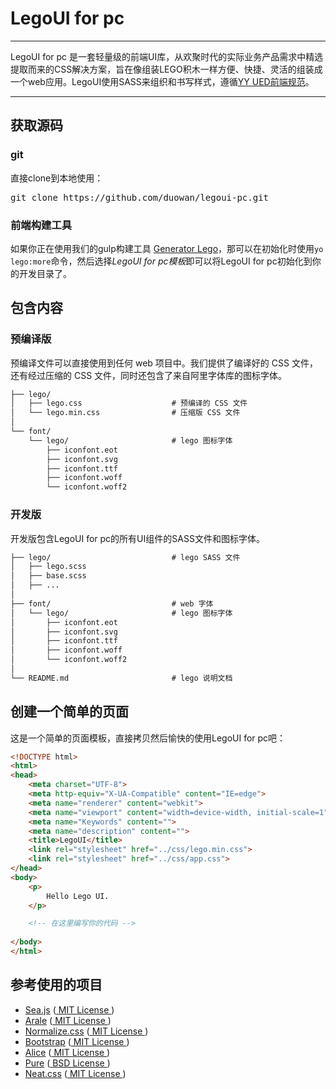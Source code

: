 # LegoUI for pc

---

LegoUI for pc 是一套轻量级的前端UI库，从欢聚时代的实际业务产品需求中精选提取而来的CSS解决方案，旨在像组装LEGO积木一样方便、快捷、灵活的组装成一个web应用。LegoUI使用SASS来组织和书写样式，遵循[YY UED前端规范](https://github.com/duowan/fe-guide)。

---

## 获取源码

### git

直接clone到本地使用：

<pre>git clone https://github.com/duowan/legoui-pc.git</pre>


### 前端构建工具

如果你正在使用我们的gulp构建工具 [Generator Lego](https://github.com/duowan/generator-lego)，那可以在初始化时使用`yo lego:more`命令，然后选择*LegoUI for pc模板*即可以将LegoUI for pc初始化到你的开发目录了。


## 包含内容

### 预编译版

预编译文件可以直接使用到任何 web 项目中。我们提供了编译好的 CSS 文件，还有经过压缩的 CSS 文件，同时还包含了来自阿里字体库的图标字体。

```html
├── lego/                           
│   ├── lego.css                    # 预编译的 CSS 文件
│   └── lego.min.css                # 压缩版 CSS 文件
│
└── font/
    └── lego/                       # lego 图标字体
        ├── iconfont.eot
        ├── iconfont.svg
        ├── iconfont.ttf
        ├── iconfont.woff
        └── iconfont.woff2
```

### 开发版

开发版包含LegoUI for pc的所有UI组件的SASS文件和图标字体。

```html
├── lego/                           # lego SASS 文件
│   ├── lego.scss
│   ├── base.scss
│   ├── ...
│
├── font/                           # web 字体
│   └── lego/                       # lego 图标字体
│       ├── iconfont.eot
│       ├── iconfont.svg
│       ├── iconfont.ttf
│       ├── iconfont.woff
│       └── iconfont.woff2
│
└── README.md                       # lego 说明文档
```


## 创建一个简单的页面

这是一个简单的页面模板，直接拷贝然后愉快的使用LegoUI for pc吧：

```html
<!DOCTYPE html>
<html>
<head>
    <meta charset="UTF-8">
    <meta http-equiv="X-UA-Compatible" content="IE=edge">
    <meta name="renderer" content="webkit">
    <meta name="viewport" content="width=device-width, initial-scale=1">
    <meta name="Keywords" content="">
    <meta name="description" content="">
    <title>LegoUI</title>
    <link rel="stylesheet" href="../css/lego.min.css">
    <link rel="stylesheet" href="../css/app.css">
</head>
<body>
    <p>
        Hello Lego UI.
    </p>

    <!-- 在这里编写你的代码 -->
    
</body>
</html>
```

## 参考使用的项目

* [Sea.js](https://github.com/seajs/seajs) ([ MIT License ](https://github.com/seajs/seajs/blob/master/LICENSE.md))
* [Arale](https://github.com/aralejs/aralejs.org/) ([ MIT License ](https://github.com/aralejs/aralejs.org/blob/master/LICENSE))
* [Normalize.css](https://github.com/necolas/normalize.css) ([ MIT License ](https://github.com/necolas/normalize.css/blob/master/LICENSE.md))
* [Bootstrap](https://github.com/twbs/bootstrap) ([ MIT License ](https://github.com/twbs/bootstrap/blob/master/LICENSE))
* [Alice](https://github.com/aliceui/aliceui.org/) ([ MIT License ](https://github.com/aliceui/aliceui.org/blob/master/LICENSE))
* [Pure](https://github.com/yui/pure) ([ BSD License ](https://github.com/yui/pure/blob/master/LICENSE.md))
* [Neat.css](https://github.com/thx/cube) ([ MIT License ](https://github.com/thx/cube/blob/gh-pages/LICENSE))

